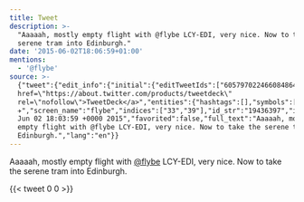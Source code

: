 ```yaml
---
title: Tweet
description: >-
  "Aaaaah, mostly empty flight with @flybe LCY-EDI, very nice. Now to take the
  serene tram into Edinburgh."
date: '2015-06-02T18:06:59+01:00'
mentions:
  - '@flybe'
source: >-
  {"tweet":{"edit_info":{"initial":{"editTweetIds":["605797022466084864"],"editableUntil":"2015-06-02T19:03:59.977Z","editsRemaining":"5","isEditEligible":true}},"retweeted":false,"source":"<a
  href=\"https://about.twitter.com/products/tweetdeck\"
  rel=\"nofollow\">TweetDeck</a>","entities":{"hashtags":[],"symbols":[],"user_mentions":[{"name":"Flybe
  ✈","screen_name":"flybe","indices":["33","39"],"id_str":"19436397","id":"19436397"}],"urls":[]},"display_text_range":["0","103"],"favorite_count":"0","id_str":"605797022466084864","truncated":false,"retweet_count":"0","id":"605797022466084864","created_at":"Tue
  Jun 02 18:03:59 +0000 2015","favorited":false,"full_text":"Aaaaah, mostly
  empty flight with @flybe LCY-EDI, very nice. Now to take the serene tram into
  Edinburgh.","lang":"en"}}
---
```

Aaaaah, mostly empty flight with [@flybe](https://twitter.com/@flybe) LCY-EDI, very nice. Now to take the serene tram into Edinburgh.
    
{{< tweet 0 0 >}}
    
